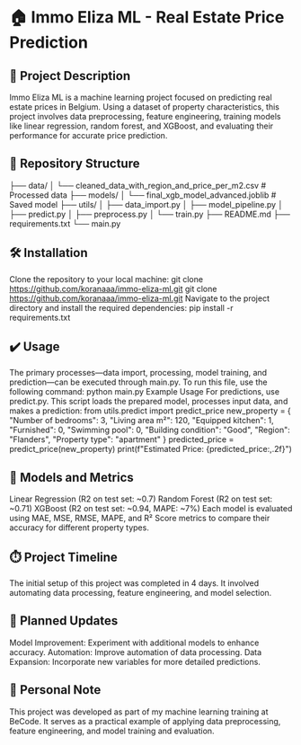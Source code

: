 # 🏠 Immo Eliza ML - Real Estate Price Prediction

## 📄 Project Description
Immo Eliza ML is a machine learning project focused on predicting real estate prices in Belgium. Using a dataset of property characteristics, this project involves data preprocessing, feature engineering, training models like linear regression, random forest, and XGBoost, and evaluating their performance for accurate price prediction.

## 📂 Repository Structure
├── data/
│   └── cleaned_data_with_region_and_price_per_m2.csv   # Processed data
├── models/
│   └── final_xgb_model_advanced.joblib                 # Saved model
├── utils/
│   ├── data_import.py
│   ├── model_pipeline.py
│   ├── predict.py
│   ├── preprocess.py
│   └── train.py
├── README.md
├── requirements.txt
└── main.py


## 🛠️ Installation
Clone the repository to your local machine:
git clone https://github.com/koranaaa/immo-eliza-ml.git
git clone https://github.com/koranaaa/immo-eliza-ml.git
Navigate to the project directory and install the required dependencies:
pip install -r requirements.txt


## ✔️ Usage
The primary processes—data import, processing, model training, and prediction—can be executed through main.py. To run this file, use the following command:
python main.py
Example Usage
For predictions, use predict.py. This script loads the prepared model, processes input data, and makes a prediction:
from utils.predict import predict_price
new_property = {
    "Number of bedrooms": 3,
    "Living area m²": 120,
    "Equipped kitchen": 1,
    "Furnished": 0,
    "Swimming pool": 0,
    "Building condition": "Good",
    "Region": "Flanders",
    "Property type": "apartment"
}
predicted_price = predict_price(new_property)
print(f"Estimated Price: {predicted_price:,.2f}")


## 🧠 Models and Metrics
Linear Regression (R2 on test set: ~0.7)
Random Forest (R2 on test set: ~0.71)
XGBoost (R2 on test set: ~0.94, MAPE: ~7%)
Each model is evaluated using MAE, MSE, RMSE, MAPE, and R² Score metrics to compare their accuracy for different property types.


## ⏱️ Project Timeline
The initial setup of this project was completed in 4 days. It involved automating data processing, feature engineering, and model selection.


## 🔄 Planned Updates
Model Improvement: Experiment with additional models to enhance accuracy.
Automation: Improve automation of data processing.
Data Expansion: Incorporate new variables for more detailed predictions.


## 📌 Personal Note
This project was developed as part of my machine learning training at BeCode. It serves as a practical example of applying data preprocessing, feature engineering, and model training and evaluation.